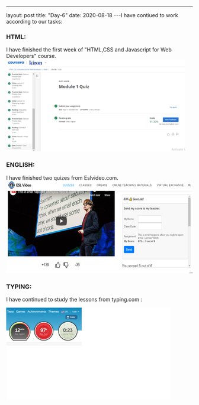 
---
layout: post
title: "Day-6"
date: 2020-08-18
---I have contiued to work according to our tasks:

<h3> HTML: </h3>
I have finished the first week of "HTML,CSS and Javascript for Web Developers" course.

<img src="/Images/CourseraHtml2.png" alt="day6HTML" height="250">

<h3> ENGLISH: </h3>
I have finished two quizes from Eslvideo.com.

<img src="/Images/EslVideo7.png" alt="day6HTML" height="250">

<h3> TYPING: </h3>

I have continued to study the lessons from  typing.com :

<img src="/Images/Typing5.png" alt="day6Typing" height="250">
